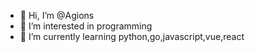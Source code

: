 - 👋 Hi, I’m @Agions
- 👀 I’m interested in programming
- 🌱 I’m currently learning python,go,javascript,vue,react


<!---
Agions/Agions is a ✨ special ✨ repository because its `README.md` (this file) appears on your GitHub profile.
You can click the Preview link to take a look at your changes.
--->

